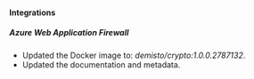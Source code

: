 
#### Integrations

##### Azure Web Application Firewall
- Updated the Docker image to: *demisto/crypto:1.0.0.2787132*.
- Updated the documentation and metadata.

